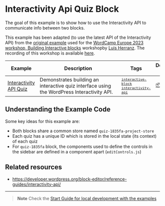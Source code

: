 # Interactivity Api Quiz Block

The goal of this example is to show how to use the Interactivity API to communicate info between two blocks.

This example has been adapted (to use the latest API of the Interactivity API) from the [original example](https://github.com/luisherranz/wceu2023/tree/main) used for the [WordCamp Europe 2023 workshop, Building Interactive blocks](https://europe.wordcamp.org/2023/session/building-interactive-blocks-a-step-by-step-workshop/) workshopby [Luis Herranz](https://twitter.com/luisherranz). The recording of this workshop is available [here](https://www.youtube.com/watch?v=QS3IpSZ1sHY).

<!-- Please, do not remove these @TABLE EXAMPLES BEGIN and @TABLE EXAMPLES END comments or modify the table inside. This table is automatically generated from the data at _data/examples.json and _data/tags.json -->
<!-- @TABLE EXAMPLES BEGIN -->
| Example | <span style="display: inline-block; width:250px">Description</span> | Tags |Download .zip | Live Demo |
| -------------------------------------------------------------------------------------------------- | ------------------------------------------------------------------------------------------------------------------------ | --------------------------------------------------------------------------------------------------------------------------------------- | ------------------------------------------------------------------------------------------------------------------------------------------------------------------------------------------------------------------------------------------------------------- | ----------------------------------------------------------------------------------------------------------------------------------------------------------------------------------------------------------------------------------------------------------------------------------------------------------------- |
| [Interactivity API Quiz](https://github.com/WordPress/block-development-examples/tree/trunk/plugins/interactivity-api-quiz-1835fa) | Demonstrates building an interactive quiz interface using the WordPress Interactivity API. | <small><code><a href="https://WordPress.github.io/block-development-examples/?tags=interactive-block">interactive-block</a></code></small> <small><code><a href="https://WordPress.github.io/block-development-examples/?tags=interactivity-api">interactivity-api</a></code></small> | [📦](https://github.com/WordPress/block-development-examples/releases/download/latest/interactivity-api-quiz-1835fa.zip "Install the plugin on any WordPress site using this zip and activate it to see the example in action") | [![](https://raw.githubusercontent.com/WordPress/block-development-examples/trunk/_assets/icon-wp.svg)](https://playground.wordpress.net/?blueprint-url=https://raw.githubusercontent.com/WordPress/block-development-examples/trunk/plugins/interactivity-api-quiz-1835fa/_playground/blueprint.json "Click here to access a live demo of this example" ) |
<!-- @TABLE EXAMPLES END -->

## Understanding the Example Code

Some key ideas for this example are:

-   Both blocks share a common store named `quiz-1835fa-project-store`
-   Each quiz has a unique ID which is stored in the local state (its context) of each quiz
-   For `quiz-1835fa` block, the components used to define the controls in the sidebar are defined in a component apart (`editControls.js`)

## Related resources

-   https://developer.wordpress.org/block-editor/reference-guides/interactivity-api/

---

> **Note**
> Check the [Start Guide for local development with the examples](https://github.com/WordPress/block-development-examples/wiki/Examples#start-guide-for-local-development-with-the-examples)
